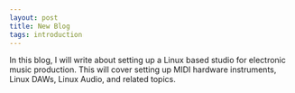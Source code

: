 ```yaml
---
layout: post
title: New Blog
tags: introduction
---
```


In this blog, I will write about setting up a Linux based studio for electronic music production. This will cover setting up MIDI hardware instruments, Linux DAWs, Linux Audio, and related topics.
